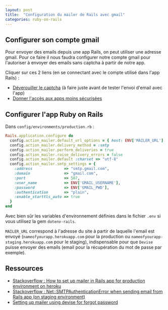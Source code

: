 ```yaml
---
layout: post
title:  "Configuration du mailer de Rails avec gmail"
categories: ruby-on-rails
---
```


## Configurer son compte gmail

Pour envoyer des emails depuis une app Rails, on peut utiliser une adresse gmail. Pour ce faire il nous faudra configurer notre compte gmail pour l'autoriser à envoyer des emails sans captcha à partir de notre app.

Cliquer sur ces 2 liens (en se connectant avec le compte utilisé dans l'app Rails) :
* [Déverouiller le captcha](http://www.google.com/accounts/DisplayUnlockCaptcha) (à faire juste avant de tester l'envoi d'email avec l'app)
* [Donner l'accès aux apps moins sécurisées](https://www.google.com/settings/u/0/security/lesssecureapps)

## Configurer l'app Ruby on Rails

Dans `config/environments/production.rb` :

```ruby
Rails.application.configure do
  config.action_mailer.default_url_options = { host: ENV['MAILER_URL'] }
  config.action_mailer.delivery_method = :smtp
  config.action_mailer.perform_deliveries = true
  config.action_mailer.raise_delivery_errors = false
  config.action_mailer.default :charset => "utf-8"
  config.action_mailer.smtp_settings = {
    :address              => "smtp.gmail.com",
    :domain               => "gmail.com",
    :port                 => 587,
    :user_name            => ENV['GMAIL_USERNAME'],
    :password             => ENV['GMAIL_PWD'],
    :authentication       => "plain",
    :enable_starttls_auto => true
  }
end
```
Avec bien sûr les variables d'environnement définies dans le fichier `.env` si vous utilisez la gem `dotenv-rails`.

`MAILER_URL` correspond à l'adresse du site à partir de laquelle l'email est envoyé (`nameofyourapp.herokuapp.com` pour la production ou `nameofyourapp-staging.herokuapp.com` pour le staging), indispensable pour que `Devise` puisse envoyer des emails (email pour la récupération du mot de passe par exemple).

## Ressources

* [Stackoverflow : How to set up mailer in Rails app for production environment on heroku](https://stackoverflow.com/questions/11997192/how-to-set-up-mailer-in-rails-app-for-production-environment-on-heroku)
* [Stackoverflow : Net::SMTPAuthenticationError when sending email from Rails app (on staging environment)](https://stackoverflow.com/questions/18124878/netsmtpauthenticationerror-when-sending-email-from-rails-app-on-staging-envir)
* [Setting up mailer using devise for forgot password](https://rubyonrailshelp.wordpress.com/2014/01/02/setting-up-mailer-using-devise-for-forgot-password/)
